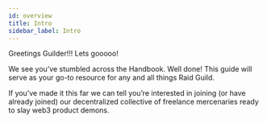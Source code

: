 ```yaml
---
id: overview
title: Intro
sidebar_label: Intro
---
```

Greetings Guilder!!! Lets gooooo!

We see you’ve stumbled across the Handbook. Well done! This guide will serve as your go-to resource for any and all things Raid Guild.

If you’ve made it this far we can tell you’re interested in joining (or have already 
joined) our decentralized collective of freelance mercenaries ready to slay web3 product demons.

